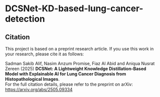 # DCSNet-KD-based-lung-cancer-detection

## Citation  

This project is based on a preprint research article. If you use this work in your research, please cite it as follows:  

Sadman Sakib Alif, Nasim Anzum Promise, Fiaz Al Abid and Aniqua Nusrat Zereen (2025)
**DCSNet: A Lightweight Knowledge Distillation-Based Model with Explainable AI for Lung Cancer Diagnosis from Histopathological Images**.  
For the full citation details, please refer to the preprint on arXiv: https://arxiv.org/abs/2505.09334  
